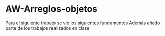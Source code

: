 # AW-Arreglos-objetos
Para el siguiente trabajo se vio los siguientes fundamentos 
Además añado parte de los trabajos realizados en clase

